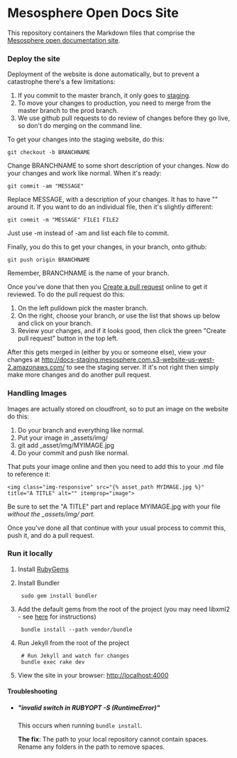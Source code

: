 Mesosphere Open Docs Site
=========================

This repository containers the Markdown files that comprise the [Mesosphere open documentation site](http://open.mesosphere.com).

### Deploy the site

Deployment of the website is done automatically, but to prevent a catastrophe there's a few limitations:

1. If you commit to the master branch, it only goes to [staging](http://open-staging.mesosphere.com.s3-website-us-east-1.amazonaws.com/).
2. To move your changes to production, you need to merge from the master branch to the prod branch.
3. We use github pull requests to do review of changes before they go live, so don't do merging on the command line.

To get your changes into the staging website, do this:

    git checkout -b BRANCHNAME

Change BRANCHNAME to some short description of your changes.  Now do your changes and work like normal. When it's ready:

    git commit -am "MESSAGE"

Replace MESSAGE, with a description of your changes.  It has to have "" around it.  If you want to do an individual file, then it's slightly different:

    git commit -m "MESSAGE" FILE1 FILE2

Just use -m instead of -am and list each file to commit.

Finally, you do this to get your changes, in your branch, onto github:

    git push origin BRANCHNAME

Remember, BRANCHNAME is the name of your branch.

Once you've done that then you [Create a pull request](https://github.com/mesosphere/mesosphere-docs/compare/prod...master) online to get it reviewed.  To do the pull request do this:

1. On the left pulldown pick the master branch.
2. On the right, choose your branch, or use the list that shows up below and click on your branch.
3. Review your changes, and if it looks good, then click the green "Create pull request" button in the top left.

After this gets merged in (either by you or someone else), view your changes at http://docs-staging.mesosphere.com.s3-website-us-west-2.amazonaws.com/ to see the staging server.  If it's not right then simply make more changes and do another pull request.

### Handling Images

Images are actually stored on cloudfront, so to put an image on the website do this:

1. Do your branch and everything like normal.
2. Put your image in \_assets/img/
3. git add \_asset/img/MYIMAGE.jpg
4. Do your commit and push like normal.

That puts your image online and then you need to add this to your .md file to reference it:

    <img class="img-responsive" src="{% asset_path MYIMAGE.jpg %}" title="A TITLE" alt="" itemprop="image">

Be sure to set the "A TITLE" part and replace MYIMAGE.jpg with your file *without the \_assets/img/ part*.

Once you've done all that continue with your usual process to commit this, push it, and do a pull request.


### Run it locally

1. Install [RubyGems](https://rubygems.org/pages/download)
2. Install Bundler

        sudo gem install bundler
3. Add the default gems from the root of the project (you may need libxml2 - see [here](http://nokogiri.org/tutorials/installing_nokogiri.html) for instructions)

        bundle install --path vendor/bundle
4. Run Jekyll from the root of the project

        # Run Jekyll and watch for changes
        bundle exec rake dev
5. View the site in your browser: [http://localhost:4000](http://localhost:4000)

#### Troubleshooting

* ##### "invalid switch in RUBYOPT -S (RuntimeError)"

    This occurs when running `bundle install`.

    **The fix**: The path to your local repository cannot contain spaces. Rename any
    folders in the path to remove spaces.

